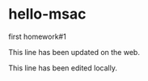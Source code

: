 # hello-msac


first homework#1


This line has been updated on the web.


This line has been edited locally.
